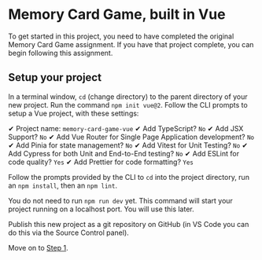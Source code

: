 <!-- # memory-card-game-vue

This template should help get you started developing with Vue 3 in Vite.

## Recommended IDE Setup

[VSCode](https://code.visualstudio.com/) + [Volar](https://marketplace.visualstudio.com/items?itemName=Vue.volar) (and disable Vetur) + [TypeScript Vue Plugin (Volar)](https://marketplace.visualstudio.com/items?itemName=Vue.vscode-typescript-vue-plugin).

## Customize configuration

See [Vite Configuration Reference](https://vitejs.dev/config/).

## Project Setup

```sh
npm install
```

### Compile and Hot-Reload for Development

```sh
npm run dev
```

### Compile and Minify for Production

```sh
npm run build
```

### Lint with [ESLint](https://eslint.org/)

```sh
npm run lint
``` -->
# Memory Card Game, built in Vue
To get started in this project, you need to have completed the original Memory Card Game assignment. If you have that project complete, you can begin following this assignment.

## Setup your project
In a terminal window, `cd` (change directory) to the parent directory of your new project. Run the command `npm init vue@2`. Follow the CLI prompts to setup a Vue project, with these settings:

✔ Project name: `memory-card-game-vue`
✔ Add TypeScript? `No`
✔ Add JSX Support? `No`
✔ Add Vue Router for Single Page Application development? `No`
✔ Add Pinia for state management? `No`
✔ Add Vitest for Unit Testing? `No`
✔ Add Cypress for both Unit and End-to-End testing? `No`
✔ Add ESLint for code quality? `Yes`
✔ Add Prettier for code formatting? `Yes`

Follow the prompts provided by the CLI to `cd` into the project directory, run an `npm install`, then an `npm lint`.

You do not need to run `npm run dev` yet. This command will start your project running on a localhost port. You will use this later.

Publish this new project as a git repository on GitHub (in VS Code you can do this via the Source Control panel).

Move on to [Step 1]().
